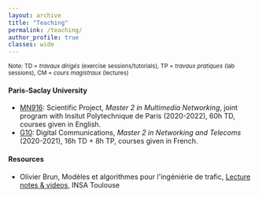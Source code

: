 ```yaml
---
layout: archive
title: "Teaching"
permalink: /teaching/
author_profile: true
classes: wide
---
```


<small>Note: TD = *travaux dirigés* (exercise sessions/tutorials), TP = *travaux pratiques* (lab sessions), CM = *cours magistraux* (lectures)</small>

#### Paris-Saclay University
* [MN916](https://www.universite-paris-saclay.fr/en/education/master/electrical-engineering/m2-multimedia-networking): Scientific Project, *Master 2 in Multimedia Networking*, joint program with Insitut Polytechnique de Paris (2020-2022), 60h TD, courses given in English.
* [G10](https://www.universite-paris-saclay.fr/formation/master/electronique-energie-electrique-automatique/m2-reseaux-et-telecoms): Digital Communications, *Master 2 in Networking and Telecoms* (2020-2021), 16h TD + 8h TP, courses given in French.

#### Resources
* Olivier Brun, Modèles et algorithmes pour l'ingéniérie de trafic, [Lecture notes & videos](https://luuquangtrung.github.io/teaching/resources/brun/), INSA Toulouse
